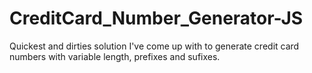 CreditCard_Number_Generator-JS
===============================

Quickest and dirties solution I've come up with to generate credit card numbers with variable length, prefixes and sufixes.
